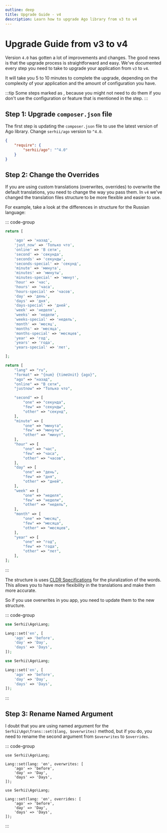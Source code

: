 ```yaml
---
outline: deep
title: Upgrade Guide - v4
description: Learn how to upgrade Ago library from v3 to v4
---
```


# Upgrade Guide from v3 to v4
Version `4.0` has gotten a lot of improvements and changes. The good news is that the upgrade process is straightforward and easy. We've documented every step you need to take to upgrade your application from `v3` to `v4`.

It will take you 5 to 10 minutes to complete the upgrade, depending on the complexity of your application and the amount of configuration you have.

:::tip
Some steps marked as <Badge type="warning" text="possible" />, because you might not need to do them if you don't use the configuration or feature that is mentioned in the step.
:::

## Step 1: Upgrade `composer.json` file
The first step is updating the `composer.json` file to use the latest version of Ago library. Change `serhii/ago` version to `^4.0`.

```json
{
    "require": {
        "serhii/ago": "^4.0"
    }
}
```

## Step 2: Change the Overrides <Badge type="warning" text="possible" />
If you are using custom translations (overwrites, overrides) to overwrite the default translations, you need to change the way you pass them. In `v4` we've changed the translation files structure to be more flexible and easier to use.

For example, take a look at the differences in structure for the Russian language:

::: code-group
```php [Old structure]
return [

    'ago' => 'назад',
    'just_now' => 'Только что',
    'online' => 'В сети',
    'second' => 'секунда',
    'seconds' => 'секунды',
    'seconds-special' => 'секунд',
    'minute' => 'минута',
    'minutes' => 'минуты',
    'minutes-special' => 'минут',
    'hour' => 'час',
    'hours' => 'часа',
    'hours-special' => 'часов',
    'day' => 'день',
    'days' => 'дня',
    'days-special' => 'дней',
    'week' => 'неделя',
    'weeks' => 'недели',
    'weeks-special' => 'недель',
    'month' => 'месяц',
    'months' => 'месяца',
    'months-special' => 'месяцев',
    'year' => 'год',
    'years' => 'года',
    'years-special' => 'лет',

];
```

```php [New structure]
return [
    "lang" => "ru",
    "format" => "{num} {timeUnit} {ago}",
    "ago" => "назад",
    "online" => "В сети",
    "justnow" => "Только что",

    "second" => [
        "one" => "секунда",
        "few" => "секунды",
        "other" => "секунд",
    ],
    "minute" => [
        "one" => "минута",
        "few" => "минуты",
        "other" => "минут",
    ],
    "hour" => [
        "one" => "час",
        "few" => "часа",
        "other" => "часов",
    ],
    "day" => [
        "one" => "день",
        "few" => "дня",
        "other" => "дней",
    ],
    "week" => [
        "one" => "неделя",
        "few" => "недели",
        "other" => "недель",
    ],
    "month" => [
        "one" => "месяц",
        "few" => "месяца",
        "other" => "месяцев",
    ],
    "year" => [
        "one" => "год",
        "few" => "года",
        "other" => "лет",
    ],
];

```
:::

The structure is uses [CLDR Specifications](https://cldr.unicode.org/index/cldr-spec/plural-rules) for the pluralization of the words. This allows you to have more flexibility in the translations and make them more accurate.

So if you use overwrites in you app, you need to update them to the new structure.

::: code-group
```php [Old way]
use Serhii\Ago\Lang;

Lang::set('en', [
    'ago' => 'before',
    'day' => 'Day',
    'days' => 'Days',
]);
```

```php [New way]
use Serhii\Ago\Lang;

Lang::set('en', [
    'ago' => 'before',
    'day' => 'Day',
    'days' => 'Days',
]);
```
:::

## Step 3: Rename Named Argument <Badge type="warning" text="possible" />
I doubt that you are using named argument for the `Serhii\Ago\Trans::set($lang, $overwrites)` method, but if you do, you need to rename the second argument from `$overwrites` to `$overrides`.

::: code-group
```php{3} [Old way]
use Serhii\Ago\Lang;

Lang::set(lang: 'en', overwrites: [
    'ago' => 'before',
    'day' => 'Day',
    'days' => 'Days',
]);
```

```php{3} [New way]
use Serhii\Ago\Lang;

Lang::set(lang: 'en', overrides: [
    'ago' => 'before',
    'day' => 'Day',
    'days' => 'Days',
]);
```
:::